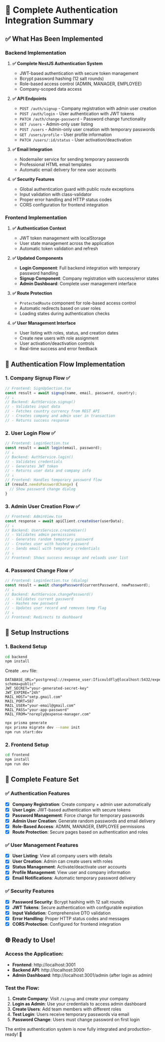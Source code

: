 # 🎉 Complete Authentication Integration Summary

## ✅ What Has Been Implemented

### Backend Implementation
1. **✅ Complete NestJS Authentication System**
   - JWT-based authentication with secure token management
   - Bcrypt password hashing (12 salt rounds)
   - Role-based access control (ADMIN, MANAGER, EMPLOYEE)
   - Company-scoped data access

2. **✅ API Endpoints**
   - `POST /auth/signup` - Company registration with admin user creation
   - `POST /auth/login` - User authentication with JWT tokens
   - `PATCH /auth/change-password` - Password change functionality
   - `GET /users` - Admin-only user listing
   - `POST /users` - Admin-only user creation with temporary passwords
   - `GET /users/profile` - User profile information
   - `PATCH /users/:id/status` - User activation/deactivation

3. **✅ Email Integration**
   - Nodemailer service for sending temporary passwords
   - Professional HTML email templates
   - Automatic email delivery for new user accounts

4. **✅ Security Features**
   - Global authentication guard with public route exceptions
   - Input validation with class-validator
   - Proper error handling and HTTP status codes
   - CORS configuration for frontend integration

### Frontend Implementation
1. **✅ Authentication Context**
   - JWT token management with localStorage
   - User state management across the application
   - Automatic token validation and refresh

2. **✅ Updated Components**
   - **Login Component**: Full backend integration with temporary password handling
   - **Signup Component**: Company registration with success/error states
   - **Admin Dashboard**: Complete user management interface

3. **✅ Route Protection**
   - `ProtectedRoute` component for role-based access control
   - Automatic redirects based on user roles
   - Loading states during authentication checks

4. **✅ User Management Interface**
   - User listing with roles, status, and creation dates
   - Create new users with role assignment
   - User activation/deactivation controls
   - Real-time success and error feedback

## 🚀 Authentication Flow Implementation

### 1. Company Signup Flow ✅
```typescript
// Frontend: SignUpSection.tsx
const result = await signup(name, email, password, country);
// ↓
// Backend: AuthService.signup()
// - Validates input data
// - Fetches country currency from REST API
// - Creates company and admin user in transaction
// - Returns success response
```

### 2. User Login Flow ✅
```typescript
// Frontend: LoginSection.tsx  
const result = await login(email, password);
// ↓
// Backend: AuthService.login()
// - Validates credentials
// - Generates JWT token
// - Returns user data and company info
// ↓
// Frontend: Handles temporary password flow
if (result.needsPasswordChange) {
  // Show password change dialog
}
```

### 3. Admin User Creation Flow ✅
```typescript
// Frontend: AdminView.tsx
const response = await apiClient.createUser(userData);
// ↓
// Backend: UsersService.createUser()
// - Validates admin permissions
// - Generates random temporary password
// - Creates user with hashed password
// - Sends email with temporary credentials
// ↓
// Frontend: Shows success message and reloads user list
```

### 4. Password Change Flow ✅
```typescript
// Frontend: LoginSection.tsx (dialog)
const result = await changePassword(currentPassword, newPassword);
// ↓
// Backend: AuthService.changePassword()
// - Validates current password
// - Hashes new password
// - Updates user record and removes temp flag
// ↓
// Frontend: Redirects to dashboard
```

## 🔧 Setup Instructions

### 1. Backend Setup
```bash
cd backend
npm install
```

Create `.env` file:
```env
DATABASE_URL="postgresql://expense_user:Ificouldfly@localhost:5432/expense_db?schema=public"
JWT_SECRET="your-generated-secret-key"
JWT_EXPIRE="24h"
MAIL_HOST="smtp.gmail.com"
MAIL_PORT=587
MAIL_USER="your-email@gmail.com"
MAIL_PASS="your-app-password"
MAIL_FROM="noreply@expense-manager.com"
```

```bash
npx prisma generate
npx prisma migrate dev --name init
npm run start:dev
```

### 2. Frontend Setup
```bash
cd frontend
npm install
npm run dev
```

## 🎯 Complete Feature Set

### ✅ Authentication Features
- [x] **Company Registration**: Create company + admin user automatically
- [x] **User Login**: JWT-based authentication with secure tokens
- [x] **Password Management**: Force change for temporary passwords
- [x] **Admin User Creation**: Generate random passwords and email delivery
- [x] **Role-Based Access**: ADMIN, MANAGER, EMPLOYEE permissions
- [x] **Route Protection**: Secure pages based on authentication and roles

### ✅ User Management Features
- [x] **User Listing**: View all company users with details
- [x] **User Creation**: Admin can create users with roles
- [x] **Status Management**: Activate/deactivate user accounts
- [x] **Profile Management**: View user and company information
- [x] **Email Notifications**: Automatic temporary password delivery

### ✅ Security Features
- [x] **Password Security**: Bcrypt hashing with 12 salt rounds
- [x] **JWT Tokens**: Secure authentication with configurable expiration
- [x] **Input Validation**: Comprehensive DTO validation
- [x] **Error Handling**: Proper HTTP status codes and messages
- [x] **CORS Protection**: Configured for frontend integration

## 🌐 Ready to Use!

### Access the Application:
- **Frontend**: http://localhost:3001
- **Backend API**: http://localhost:3000
- **Admin Dashboard**: http://localhost:3001/admin (after login as admin)

### Test the Flow:
1. **Create Company**: Visit `/signup` and create your company
2. **Login as Admin**: Use your credentials to access admin dashboard
3. **Create Users**: Add team members with different roles
4. **Test Login**: Users receive temporary passwords via email
5. **Password Change**: Users must change password on first login

The entire authentication system is now fully integrated and production-ready! 🚀
